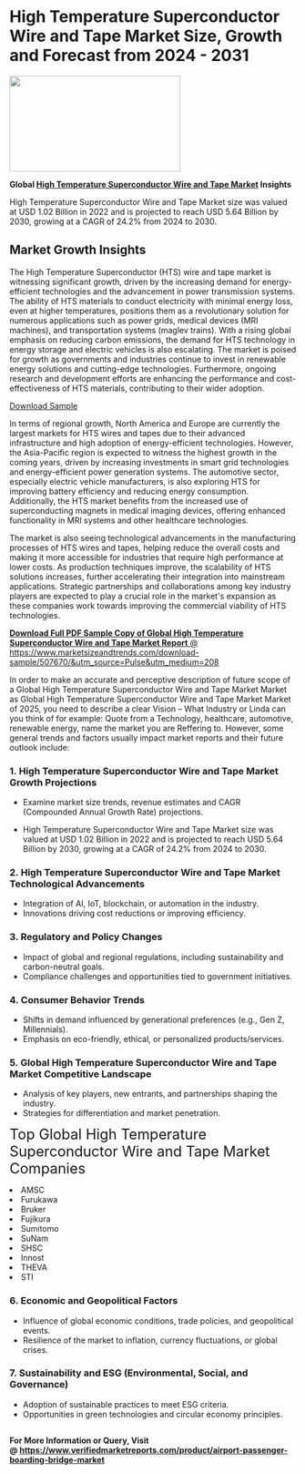 <H1>High Temperature Superconductor Wire and Tape Market Size, Growth and Forecast from 2024 - 2031</H1><img class="aligncenter size-medium wp-image-584254" src="https://thirdeyenews.in/wp-content/uploads/2024/09/Global-Market-Research-300x168.jpeg" alt="" width="300" height="168" /><p><strong>Global&nbsp;<a href="https://www.marketsizeandtrends.com/download-sample/507670/&amp;utm_source=Pulse&amp;utm_medium=208">High Temperature Superconductor Wire and Tape Market</a> Insights</strong></p><p>High Temperature Superconductor Wire and Tape Market size was valued at USD 1.02 Billion in 2022 and is projected to reach USD 5.64 Billion by 2030, growing at a CAGR of 24.2% from 2024 to 2030.</p><p><h2>Market Growth Insights</h2> <p>The High Temperature Superconductor (HTS) wire and tape market is witnessing significant growth, driven by the increasing demand for energy-efficient technologies and the advancement in power transmission systems. The ability of HTS materials to conduct electricity with minimal energy loss, even at higher temperatures, positions them as a revolutionary solution for numerous applications such as power grids, medical devices (MRI machines), and transportation systems (maglev trains). With a rising global emphasis on reducing carbon emissions, the demand for HTS technology in energy storage and electric vehicles is also escalating. The market is poised for growth as governments and industries continue to invest in renewable energy solutions and cutting-edge technologies. Furthermore, ongoing research and development efforts are enhancing the performance and cost-effectiveness of HTS materials, contributing to their wider adoption. </p> <p><a href="#">Download Sample</a></p> <p>In terms of regional growth, North America and Europe are currently the largest markets for HTS wires and tapes due to their advanced infrastructure and high adoption of energy-efficient technologies. However, the Asia-Pacific region is expected to witness the highest growth in the coming years, driven by increasing investments in smart grid technologies and energy-efficient power generation systems. The automotive sector, especially electric vehicle manufacturers, is also exploring HTS for improving battery efficiency and reducing energy consumption. Additionally, the HTS market benefits from the increased use of superconducting magnets in medical imaging devices, offering enhanced functionality in MRI systems and other healthcare technologies.</p> <p>The market is also seeing technological advancements in the manufacturing processes of HTS wires and tapes, helping reduce the overall costs and making it more accessible for industries that require high performance at lower costs. As production techniques improve, the scalability of HTS solutions increases, further accelerating their integration into mainstream applications. Strategic partnerships and collaborations among key industry players are expected to play a crucial role in the market's expansion as these companies work towards improving the commercial viability of HTS technologies.</p> <p><a href="#"></p><p><span class=""><strong>Download Full PDF Sample Copy of Global High Temperature Superconductor Wire and Tape Market Report</strong> @ <a href="https://www.marketsizeandtrends.com/download-sample/507670/&amp;utm_source=Pulse&amp;utm_medium=208" target="_blank">https://www.marketsizeandtrends.com/download-sample/507670/&amp;utm_source=Pulse&amp;utm_medium=208</a></span></p><p>In order to make an accurate and perceptive description of future scope of a Global&nbsp;High Temperature Superconductor Wire and Tape Market Market as Global&nbsp;High Temperature Superconductor Wire and Tape Market Market of 2025, you need to describe a clear Vision &ndash; What Industry or Linda can you think of for example: Quote from a Technology, healthcare, automotive, renewable energy, name the market you are Reffering to. However, some general trends and factors usually impact market reports and their future outlook include:</p><h3>1.&nbsp;<strong>High Temperature Superconductor Wire and Tape Market Growth Projections</strong></h3><ul><li>Examine market size trends, revenue estimates and CAGR (Compounded Annual Growth Rate) projections.</li><li><p>High Temperature Superconductor Wire and Tape Market size was valued at USD 1.02 Billion in 2022 and is projected to reach USD 5.64 Billion by 2030, growing at a CAGR of 24.2% from 2024 to 2030.</p></li></ul><h3>2.&nbsp;<strong>High Temperature Superconductor Wire and Tape Market Technological Advancements</strong></h3><ul><li>Integration of AI, IoT, blockchain, or automation in the industry.</li><li>Innovations driving cost reductions or improving efficiency.</li></ul><h3>3.&nbsp;<strong>Regulatory and Policy Changes</strong></h3><ul><li>Impact of global and regional regulations, including sustainability and carbon-neutral goals.</li><li>Compliance challenges and opportunities tied to government initiatives.</li></ul><h3>4.&nbsp;<strong>Consumer Behavior Trends</strong></h3><ul><li>Shifts in demand influenced by generational preferences (e.g., Gen Z, Millennials).</li><li>Emphasis on eco-friendly, ethical, or personalized products/services.</li></ul><h3>5.&nbsp;<strong>Global High Temperature Superconductor Wire and Tape Market Competitive Landscape</strong></h3><ul><li>Analysis of key players, new entrants, and partnerships shaping the industry.</li><li>Strategies for differentiation and market penetration.</li></ul><p data-pm-slice="1 1 []"><span style="color: inherit; font-family: inherit; font-size: 25px;">Top Global High Temperature Superconductor Wire and Tape Market Companies</span></p><div class="" data-test-id=""><p><li>AMSC</li><li> Furukawa</li><li> Bruker</li><li> Fujikura</li><li> Sumitomo</li><li> SuNam</li><li> SHSC</li><li> Innost</li><li> THEVA</li><li> STI</li></p></div><h3>6.&nbsp;<strong>Economic and Geopolitical Factors</strong></h3><ul><li>Influence of global economic conditions, trade policies, and geopolitical events.</li><li>Resilience of the market to inflation, currency fluctuations, or global crises.</li></ul><h3>7.&nbsp;<strong>Sustainability and ESG (Environmental, Social, and Governance)</strong></h3><ul><li>Adoption of sustainable practices to meet ESG criteria.</li><li>Opportunities in green technologies and circular economy principles.</li></ul><h2><strong style="font-size: 14px;">For More Information or Query, Visit @&nbsp;</strong><a style="background-color: #ffffff; font-size: 14px;" href="https://www.marketsizeandtrends.com/report/high-temperature-superconductor-wire-and-tape-market/" target="_blank">https://www.verifiedmarketreports.com/product/airport-passenger-boarding-bridge-market</a></h2>
